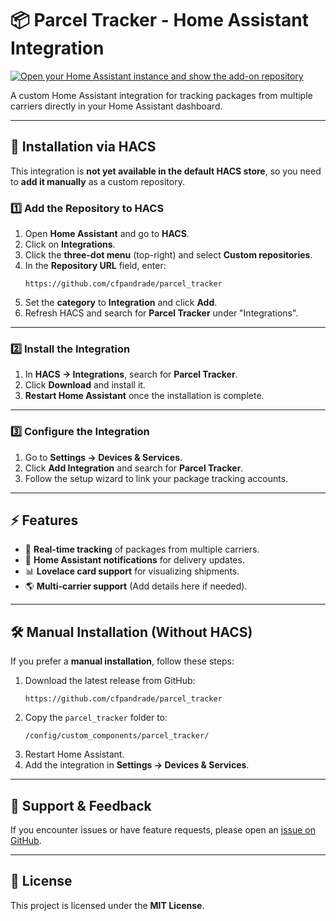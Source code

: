 # 📦 Parcel Tracker - Home Assistant Integration

[![Open your Home Assistant instance and show the add-on repository](https://my.home-assistant.io/badges/hacs_repository.svg)](https://my.home-assistant.io/redirect/hacs_repository/?owner=cfpandrade&repository=parcel_tracker&category=integration)

A custom Home Assistant integration for tracking packages from multiple carriers directly in your Home Assistant dashboard.

---

## 🚀 Installation via HACS

This integration is **not yet available in the default HACS store**, so you need to **add it manually** as a custom repository.

### **1️⃣ Add the Repository to HACS**
1. Open **Home Assistant** and go to **HACS**.
2. Click on **Integrations**.
3. Click the **three-dot menu** (top-right) and select **Custom repositories**.
4. In the **Repository URL** field, enter:  
   ```
   https://github.com/cfpandrade/parcel_tracker
   ```
5. Set the **category** to **Integration** and click **Add**.
6. Refresh HACS and search for **Parcel Tracker** under "Integrations".

---

### **2️⃣ Install the Integration**
1. In **HACS → Integrations**, search for **Parcel Tracker**.
2. Click **Download** and install it.
3. **Restart Home Assistant** once the installation is complete.

---

### **3️⃣ Configure the Integration**
1. Go to **Settings → Devices & Services**.
2. Click **Add Integration** and search for **Parcel Tracker**.
3. Follow the setup wizard to link your package tracking accounts.

---

## ⚡ Features
- 📍 **Real-time tracking** of packages from multiple carriers.
- 🔔 **Home Assistant notifications** for delivery updates.
- 📊 **Lovelace card support** for visualizing shipments.
- 🌎 **Multi-carrier support** (Add details here if needed).

---

## 🛠 Manual Installation (Without HACS)
If you prefer a **manual installation**, follow these steps:

1. Download the latest release from GitHub:
   ```
   https://github.com/cfpandrade/parcel_tracker
   ```
2. Copy the `parcel_tracker` folder to:
   ```
   /config/custom_components/parcel_tracker/
   ```
3. Restart Home Assistant.
4. Add the integration in **Settings → Devices & Services**.

---

## 📝 Support & Feedback
If you encounter issues or have feature requests, please open an [issue on GitHub](https://github.com/cfpandrade/parcel_tracker/issues).

---

## 📜 License
This project is licensed under the **MIT License**.
